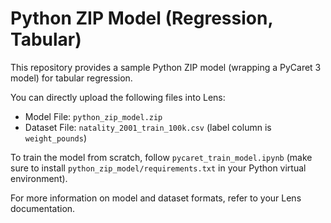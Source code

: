 # Python ZIP Model (Regression, Tabular)

This repository provides a sample Python ZIP model (wrapping a PyCaret 3 model) for tabular regression.

You can directly upload the following files into Lens:

- Model File: `python_zip_model.zip`
- Dataset File: `natality_2001_train_100k.csv` (label column is `weight_pounds`)

To train the model from scratch, follow `pycaret_train_model.ipynb` (make sure to install `python_zip_model/requirements.txt` in your Python virtual environment).

For more information on model and dataset formats, refer to your Lens documentation.